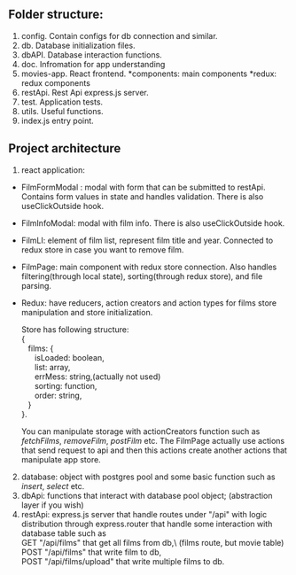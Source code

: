 ## Folder structure:

1. config. Contain configs for db connection and similar.
2. db. Database initialization files.
3. dbAPI. Database interaction functions.
4. doc. Infromation for app understanding
5. movies-app. React frontend.
   *components: main components
   *redux: redux components
6. restApi. Rest Api express.js server.
7. test. Application tests.
8. utils. Useful functions.
9. index.js entry point.

## Project architecture

1. react application:

- FilmFormModal : modal with form that can be submitted to restApi. Contains form values in state and handles validation. There is also useClickOutside hook.
- FilmInfoModal: modal with film info. There is also useClickOutside hook.

- FilmLI: element of film list, represent film title and year. Connected to redux store in case you want to remove film.
- FilmPage: main component with redux store connection. Also handles filtering(through local state), sorting(through redux store), and file parsing.
- Redux: have reducers, action creators and action types for films store manipulation and store initialization.

  Store has following structure:\
  {\
   &nbsp; &nbsp;films: {\
   &nbsp; &nbsp;&nbsp; &nbsp;isLoaded: boolean,\
   &nbsp; &nbsp;&nbsp; &nbsp;list: array,\
   &nbsp; &nbsp;&nbsp; &nbsp;errMess: string,(actually not used)\
  &nbsp; &nbsp;&nbsp; &nbsp;sorting: function,\
   &nbsp; &nbsp;&nbsp; &nbsp;order: string,\
   &nbsp; &nbsp;}\
   }.

  You can manipulate storage with actionCreators function such as _fetchFilms_,
  _removeFilm_, _postFilm_ etc. The FilmPage actually use actions that send request to api and then this actions create another actions that manipulate app store.

2. database: object with postgres pool and some basic function such as _insert_, _select_ etc.
3. dbApi: functions that interact with database pool object; (abstraction layer if you wish)
4. restApi: express.js server that handle routes under "/api" with logic distribution through express.router that handle some interaction with database table such as \
   GET "/api/films" that get all films from db,\ (films route, but movie table)
   POST "/api/films" that write film to db,\
   POST "/api/films/upload" that write multiple films to db.

